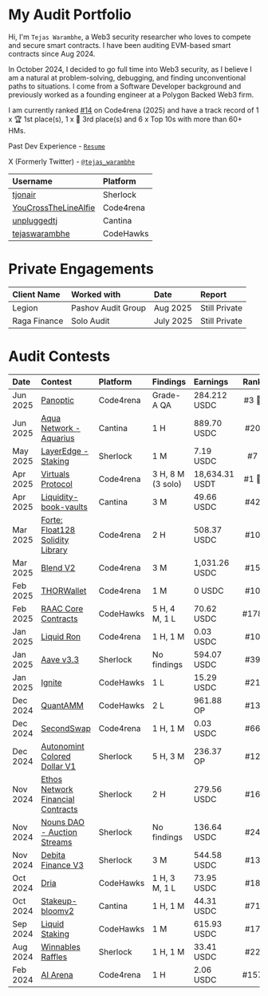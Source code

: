 # My Audit Portfolio


Hi, I'm `Tejas Warambhe`, a Web3 security researcher who loves to compete and secure smart contracts. I have been auditing EVM-based smart contracts since Aug 2024.

In October 2024, I decided to go full time into Web3 security, as I believe I am a natural at problem-solving, debugging, and finding unconventional paths to situations. I come from a Software Developer background and previously worked as a founding engineer at a Polygon Backed Web3 firm.

I am currently ranked [#14](https://code4rena.com/@YouCrossTheLineAlfie) on Code4rena (2025) and have a track record of 1 x 🏆 1st place(s), 1 x 🥉 3rd place(s) and 6 x Top 10s with more than 60+ HMs.

Past Dev Experience - [`Resume`](https://drive.google.com/file/d/1Ut_nlELzRFiyYhLQKLJIEL6Z9GKgg_Nb/view?usp=sharing)

X (Formerly Twitter) - [`@tejas_warambhe`](https://x.com/tejas_warambhe)


| Username | Platform |
|:---------|:---------|
| [tjonair](https://audits.sherlock.xyz/watson/tjonair) | Sherlock |
| [YouCrossTheLineAlfie](https://code4rena.com/@YouCrossTheLineAlfie) | Code4rena | 
| [unpluggedtj](https://cantina.xyz/u/unpluggedtj) | Cantina |
| [tejaswarambhe](https://profiles.cyfrin.io/u/tejaswarambhe) | CodeHawks |


# Private Engagements
| Client Name | Worked with | Date | Report |
|:------------|:------------|:-----|:-------|
| Legion | Pashov Audit Group | Aug 2025| Still Private |
| Raga Finance | Solo Audit | July 2025 | Still Private |

# Audit Contests



| Date | Contest | Platform | Findings | Earnings | Rank |
|:-----|:--------|:---------|:---------|:---------|:----:|
| Jun 2025 | [Panoptic](https://code4rena.com/audits/2025-06-panoptic) | Code4rena | Grade-A QA | 284.212 USDC | #3 🥉 |
| Jun 2025 | [Aqua Network - Aquarius](https://cantina.xyz/code/990ce947-05da-443e-b397-be38a65f0bff/overview/leaderboard) | Cantina | 1 H | 889.70 USDC | #20 |
| May 2025 | [LayerEdge - Staking](https://audits.sherlock.xyz/contests/952?filter=questions) | Sherlock | 1 M | 7.19 USDC | #7 |
| Apr 2025 | [Virtuals Protocol](https://code4rena.com/audits/2025-04-virtuals-protocol) | Code4rena | 3 H, 8 M (3 solo) | 18,634.31 USDT | #1 🥇 |
| Apr 2025 | [Liquidity-book-vaults](https://cantina.xyz/competitions/076935b1-2706-48c6-bf0a-b3656aa24194) | Cantina | 3 M | 49.66 USDC | #42 |
| Mar 2025 | [Forte: Float128 Solidity Library](https://code4rena.com/audits/2025-03-forte-float128-solidity-library) | Code4rena | 2 H | 508.37 USDC | #10 |
| Mar 2025 | [Blend V2](https://code4rena.com/audits/2025-02-blend-v2-audit-certora-formal-verification) | Code4rena | 3 M | 1,031.26 USDC | #15 |
| Feb 2025 | [THORWallet](https://code4rena.com/audits/2025-02-thorwallet) | Code4rena | 1 M | 0 USDC | #10 |
| Feb 2025 | [RAAC Core Contracts](https://codehawks.cyfrin.io/c/2025-02-raac) | CodeHawks | 5 H, 4 M, 1 L | 70.62 USDC | #178 |
| Jan 2025 | [Liquid Ron](https://code4rena.com/audits/2025-01-liquid-ron) | Code4rena | 1 H, 1 M | 0.03 USDC | #10 |
| Jan 2025 | [Aave v3.3](https://audits.sherlock.xyz/contests/747?filter=questions) | Sherlock | No findings | 594.07 USDC | #39 |
| Jan 2025 | [Ignite](https://codehawks.cyfrin.io/c/2025-01-benqi) | CodeHawks | 1 L | 15.29 USDC | #21 |
| Dec 2024 | [QuantAMM](https://codehawks.cyfrin.io/c/2024-12-quantamm) | CodeHawks | 2 L | 961.88 OP | #13 |
| Dec 2024 | [SecondSwap](https://code4rena.com/audits/2024-12-secondswap) | Code4rena | 1 H, 1 M | 0.03 USDC | #66 |
| Dec 2024 | [Autonomint Colored Dollar V1](https://audits.sherlock.xyz/contests/569?filter=questions) | Sherlock | 5 H, 3 M | 236.37 OP | #12 |
| Nov 2024 | [Ethos Network Financial Contracts](https://audits.sherlock.xyz/contests/675?filter=questions) | Sherlock | 2 H | 279.56 USDC | #16 |
| Nov 2024 | [Nouns DAO - Auction Streams](https://audits.sherlock.xyz/contests/688) | Sherlock | No findings | 136.64 USDC | #24 |
| Nov 2024 | [Debita Finance V3](https://audits.sherlock.xyz/contests/627) | Sherlock | 3 M | 544.58 USDC | #13 |
| Oct 2024 | [Dria](https://codehawks.cyfrin.io/c/2024-10-swan-dria) | CodeHawks | 1 H, 3 M, 1 L | 73.95 USDC | #18 |
| Oct 2024 | [Stakeup-bloomv2](https://cantina.xyz/competitions/61087007-c7e9-4c4e-9d90-4e118933fecf) | Cantina | 1 H, 1 M | 44.31 USDC | #71 |
| Sep 2024 | [Liquid Staking](https://codehawks.cyfrin.io/c/2024-09-stakelink) | CodeHawks | 1 M | 615.93 USDC | #17 |
| Aug 2024 | [Winnables Raffles](https://audits.sherlock.xyz/contests/516?filter=questions) | Sherlock | 1 H, 1 M | 33.41 USDC | #22 |
| Feb 2024 | [AI Arena](https://code4rena.com/audits/2024-02-ai-arena) | Code4rena | 1 H | 2.06 USDC | #157 |
